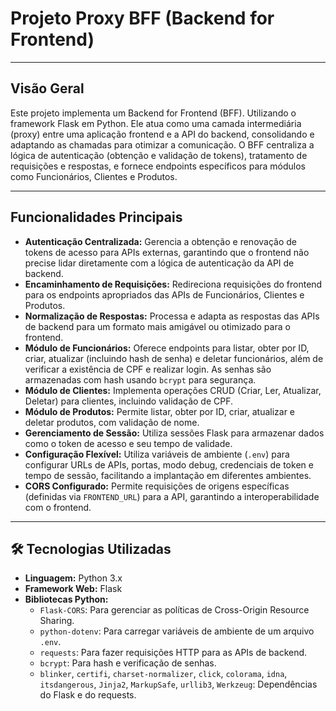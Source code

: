 # Projeto Proxy BFF (Backend for Frontend)

---

## Visão Geral

Este projeto implementa um Backend for Frontend (BFF). Utilizando o framework Flask em Python. Ele atua como uma camada intermediária (proxy) entre uma aplicação frontend 
e a API do backend, consolidando e adaptando as chamadas para otimizar a comunicação. O BFF centraliza a lógica de autenticação (obtenção e validação de tokens), tratamento de requisições e respostas, e fornece endpoints específicos para módulos como Funcionários, Clientes e Produtos.

---

## Funcionalidades Principais

* **Autenticação Centralizada:** Gerencia a obtenção e renovação de tokens de acesso para APIs externas, garantindo que o frontend não precise lidar diretamente com a lógica de autenticação da API de backend.
* **Encaminhamento de Requisições:** Redireciona requisições do frontend para os endpoints apropriados das APIs de Funcionários, Clientes e Produtos.
* **Normalização de Respostas:** Processa e adapta as respostas das APIs de backend para um formato mais amigável ou otimizado para o frontend.
* **Módulo de Funcionários:** Oferece endpoints para listar, obter por ID, criar, atualizar (incluindo hash de senha) e deletar funcionários, além de verificar a existência de CPF e realizar login. As senhas são armazenadas com hash usando `bcrypt` para segurança.
* **Módulo de Clientes:** Implementa operações CRUD (Criar, Ler, Atualizar, Deletar) para clientes, incluindo validação de CPF.
* **Módulo de Produtos:** Permite listar, obter por ID, criar, atualizar e deletar produtos, com validação de nome.
* **Gerenciamento de Sessão:** Utiliza sessões Flask para armazenar dados como o token de acesso e seu tempo de validade.
* **Configuração Flexível:** Utiliza variáveis de ambiente (`.env`) para configurar URLs de APIs, portas, modo debug, credenciais de token e tempo de sessão, facilitando a implantação em diferentes ambientes.
* **CORS Configurado:** Permite requisições de origens específicas (definidas via `FRONTEND_URL`) para a API, garantindo a interoperabilidade com o frontend.

---

## 🛠️ Tecnologias Utilizadas

* **Linguagem:** Python 3.x
* **Framework Web:** Flask
* **Bibliotecas Python:**
    * `Flask-CORS`: Para gerenciar as políticas de Cross-Origin Resource Sharing.
    * `python-dotenv`: Para carregar variáveis de ambiente de um arquivo `.env`.
    * `requests`: Para fazer requisições HTTP para as APIs de backend.
    * `bcrypt`: Para hash e verificação de senhas.
    * `blinker`, `certifi`, `charset-normalizer`, `click`, `colorama`, `idna`, `itsdangerous`, `Jinja2`, `MarkupSafe`, `urllib3`, `Werkzeug`: Dependências do Flask e do requests.
